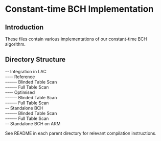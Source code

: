 # Constant-time BCH Implementation
## Introduction
These files contain various implementations of our constant-time BCH algorithm.

## Directory Structure
-- Integration in LAC<br>
---- Reference<br>
------ Blinded Table Scan<br>
------ Full Table Scan<br>
---- Optimised<br>
------ Blinded Table Scan<br>
------ Full Table Scan<br>
-- Standalone BCH<br>
------ Blinded Table Scan<br>
------ Full Table Scan<br>
-- Standalone BCH on ARM<br>

See README in each parent directory for relevant compilation instructions. 
